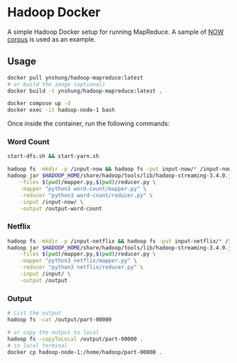 # Hadoop Docker

A simple Hadoop Docker setup for running MapReduce. A sample of [NOW corpus](https://www.english-corpora.org/now/) is used as an example.

## Usage

```bash
docker pull ynshung/hadoop-mapreduce:latest
# or build the image (optional)
docker build -t ynshung/hadoop-mapreduce:latest .

docker compose up -d
docker exec -it hadoop-node-1 bash
```

Once inside the container, run the following commands:

### Word Count
```bash
start-dfs.sh && start-yarn.sh

hadoop fs -mkdir -p /input-now && hadoop fs -put input-now/* /input-now/
hadoop jar $HADOOP_HOME/share/hadoop/tools/lib/hadoop-streaming-3.4.0.jar \
    -files $(pwd)/mapper.py,$(pwd)/reducer.py \
    -mapper "python3 word-count/mapper.py" \
    -reducer "python3 word-count/reducer.py" \
    -input /input-now/ \
    -output /output-word-count
```

### Netflix
```bash
hadoop fs -mkdir -p /input-netflix && hadoop fs -put input-netflix/* /input-netflix/
hadoop jar $HADOOP_HOME/share/hadoop/tools/lib/hadoop-streaming-3.4.0.jar \
    -files $(pwd)/mapper.py,$(pwd)/reducer.py \
    -mapper "python3 netflix/mapper.py" \
    -reducer "python3 netflix/reducer.py" \
    -input /input/ \
    -output /output
```

### Output
```bash
# List the output
hadoop fs -cat /output/part-00000

# or copy the output to local
hadoop fs -copyToLocal /output/part-00000 .
# in local terminal
docker cp hadoop-node-1:/home/hadoop/part-00000 .
```